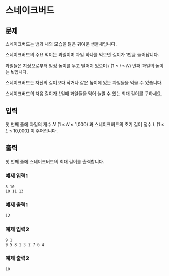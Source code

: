 # 스네이크버드

## 문제

스네이크버드는 뱀과 새의 모습을 닮은 귀여운 생물체입니다.

스네이크버드의 주요 먹이는 과일이며 과일 하나를 먹으면 길이가 1만큼 늘어납니다.

과일들은 지상으로부터 일정 높이를 두고 떨어져 있으며 *i* (1 ≤ *i* ≤ *N*) 번째 과일의 높이는 *hi*입니다.

스네이크버드는 자신의 길이보다 작거나 같은 높이에 있는 과일들을 먹을 수 있습니다.

스네이크버드의 처음 길이가 *L*일때 과일들을 먹어 늘릴 수 있는 최대 길이를 구하세요.

## 입력

첫 번째 줄에 과일의 개수 *N* (1 ≤ *N* ≤ 1,000) 과 스네이크버드의 초기 길이 정수 *L* (1 ≤ *L* ≤ 10,000) 이 주어집니다.

## 출력

첫 번째 줄에 스네이크버드의 최대 길이를 출력합니다.

### 예제 입력1

```
3 10
10 11 13
```

### 예제 출력1

```
12
```

### 예제 입력2

```
9 1
9 5 8 1 3 2 7 6 4
```

### 예제 출력2

```
10
```
